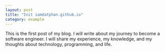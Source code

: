 ```yaml
---
layout: post
title: "Init iamdatphan.github.io"
category: example
---
```


This is the first post of my blog. I will write about my journey to become a software engineer. I will share my experience, my knowledge, and my thoughts about technology, programming, and life.

